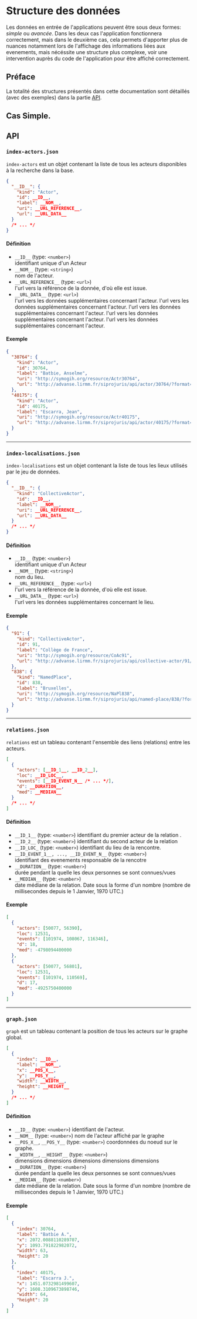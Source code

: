 # Structure des données

Les données en entrée de l'applications peuvent être sous deux formes: _simple_ ou _avancée_. Dans les deux cas l'application fonctionnera correctement, mais dans le deuxième cas, cela permets d'apporter plus de nuances notamment lors de l'affichage des informations liées aux evenements, mais nécéssite une structure plus complexe, voir une intervention auprès du code de l'application pour être affiché correctement.

## Préface

La totalité des structures présentés dans cette documentation sont détaillés (avec des exemples) dans la partie [API](#api).

## Cas Simple.

## API

### `index-actors.json`

`index-actors` est un objet contenant la liste de tous les acteurs disponibles à la recherche dans la base.

```json
{
  "__ID__": {
    "kind": "Actor",
    "id": __ID__,
    "label": __NOM__,
    "uri": __URL_REFERENCE__,
    "url": __URL_DATA__
  }
  /* ... */
}
```

#### Définition

- `__ID__` (type: `<number>`)  
   identifiant unique d'un Acteur
- `__NOM__` (type: `<string>`)  
   nom de l'acteur.
- `__URL_REFERENCE__` (type: `<url>`)  
   l'url vers la référence de la donnée, d'où elle est issue.
- `__URL_DATA__` (type: `<url>`)  
   l'url vers les données supplémentaires concernant l'acteur.
  l'url vers les données supplémentaires concernant l'acteur.
  l'url vers les données supplémentaires concernant l'acteur.
  l'url vers les données supplémentaires concernant l'acteur.
  l'url vers les données supplémentaires concernant l'acteur.

#### Exemple

```json
{
  "30764": {
    "kind": "Actor",
    "id": 30764,
    "label": "Batbie, Anselme",
    "uri": "http://symogih.org/resource/Actr30764",
    "url": "http://advanse.lirmm.fr/siprojuris/api/actor/30764/?format=json"
  },
  "40175": {
    "kind": "Actor",
    "id": 40175,
    "label": "Escarra, Jean",
    "uri": "http://symogih.org/resource/Actr40175",
    "url": "http://advanse.lirmm.fr/siprojuris/api/actor/40175/?format=json"
  }
}
```

---

### `index-localisations.json`

`index-localisations` est un objet contenant la liste de tous les lieux utilisés par le jeu de données.

```json
{
  "__ID__": {
    "kind": "CollectiveActor",
    "id": __ID__,
    "label": __NOM__,
    "uri": __URL_REFERENCE__,
    "url": __URL_DATA__
  }
  /* ... */
}
```

#### Définition

- `__ID__` (type: `<number>`)  
   identifiant unique d'un Acteur
- `__NOM__` (type: `<string>`)  
   nom du lieu.
- `__URL_REFERENCE__` (type: `<url>`)  
   l'url vers la référence de la donnée, d'où elle est issue.
- `__URL_DATA__` (type: `<url>`)  
   l'url vers les données supplémentaires concernant le lieu.

#### Exemple

```json
{
  "91": {
    "kind": "CollectiveActor",
    "id": 91,
    "label": "Collège de France",
    "uri": "http://symogih.org/resource/CoAc91",
    "url": "http://advanse.lirmm.fr/siprojuris/api/collective-actor/91/"
  },
  "838": {
    "kind": "NamedPlace",
    "id": 838,
    "label": "Bruxelles",
    "uri": "http://symogih.org/resource/NaPl838",
    "url": "http://advanse.lirmm.fr/siprojuris/api/named-place/838/?format=json"
  }
}
```

---

### `relations.json`

`relations` est un tableau contenant l'ensemble des liens (relations) entre les acteurs.

```json
[
  {
    "actors": [__ID_1__, __ID_2__],
    "loc": __ID_LOC__,
    "events": [__ID_EVENT_N__ /* ... */],
    "d": __DURATION__,
    "med": __MEDIAN__
  }
  /* ... */
]
```

#### Définition

- `__ID_1__` (type: `<number>`)
    <!-- TODO : REF index-actors -->
  identifiant du premier acteur de la relation .
- `__ID_2__` (type: `<number>`)
    <!-- TODO : REF index-actors -->
  identifiant du second acteur de la relation
- `__ID_LOC_` (type: `<number>`)
    <!-- TODO : REF index-localisations -->
  identifiant du lieu de la rencontre.
- `__ID_EVENT_1__, ..., __ID_EVENT_N__` (type: `<number>`)  
   identifiant des evenements responsable de la rencotre
- `__DURATION__` (type: `<number>`)  
   durée pendant la quelle les deux personnes se sont connues/vues
- `__MEDIAN__` (type: `<number>`)  
   date médiane de la relation. Date sous la forme d'un nombre (nombre de millisecondes depuis le 1 Janvier, 1970 UTC.)

#### Exemple

```json
[
  {
    "actors": [50077, 56390],
    "loc": 12531,
    "events": [101974, 108067, 116346],
    "d": 18,
    "med": -4798094400000
  },
  {
    "actors": [50077, 56801],
    "loc": 12531,
    "events": [101974, 110569],
    "d": 17,
    "med": -4925750400000
  }
]
```

---

### `graph.json`

`graph` est un tableau contenant la position de tous les acteurs sur le graphe global.

<!-- TODO: ref Graphe Global -->

```json
[
  {
    "index": __ID__,
    "label": __NOM__,
    "x": __POS_X__,
    "y": __POS_Y__,
    "width": __WIDTH__,
    "height": __HEIGHT__
  }
  /* ... */
]
```

#### Définition

- `__ID__` (type: `<number>`)
    <!-- TODO : REF index-actors -->
  identifiant de l'acteur.
- `__NOM__` (type: `<number>`)
    <!-- TODO : REF index-actors -->
  nom de l'acteur affiché par le graphe
- `__POS_X__`, `__POS_Y__` (type: `<number>`)
    <!-- TODO : REF index-localisations -->
  coordonnées du noeud sur le graphe.
- `__WIDTH__`, `__HEIGHT__` (type: `<number>`)  
   dimensions
  dimensions
  dimensions
  dimensions
  dimensions
- `__DURATION__` (type: `<number>`)  
   durée pendant la quelle les deux personnes se sont connues/vues
- `__MEDIAN__` (type: `<number>`)  
   date médiane de la relation. Date sous la forme d'un nombre (nombre de millisecondes depuis le 1 Janvier, 1970 UTC.)

#### Exemple

```json
[
  {
    "index": 30764,
    "label": "Batbie A.",
    "x": 2072.0088110289707,
    "y": 1093.791822982072,
    "width": 63,
    "height": 20
  },
  {
    "index": 40175,
    "label": "Escarra J.",
    "x": 1451.0732981499607,
    "y": 1608.3109673898746,
    "width": 64,
    "height": 20
  }
]
```
